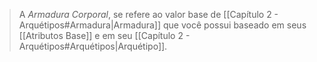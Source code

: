 > A *Armadura Corporal*, se refere ao valor base de [[Capítulo 2 - Arquétipos#Armadura|Armadura]] que você possui baseado em seus [[Atributos Base]] e em seu [[Capítulo 2 - Arquétipos#Arquétipos|Arquétipo]].